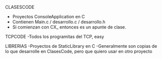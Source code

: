 CLASESCODE
  - Proyectos ConsoleApplication en C
  - Contienen Main.c / desarrollo.c / desarrollo.h
  - Si comienzan con CX_ entonces es un apunte de clase.
  
 TCPCODE
  -Todos los programitas del TCP, easy
  
 LIBRERIAS
  -Proyectos de StaticLibrary en C
  -Generalmente son copias de lo que desarrolle en ClasesCode, pero que quiero usar en otro proyecto
